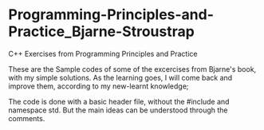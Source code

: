 # Programming-Principles-and-Practice_Bjarne-Stroustrap
C++ Exercises from Programming Principles and Practice

These are the Sample codes of some of the excercises from Bjarne's book, with my simple solutions. 
As the learning goes, I will come back and improve them, according to my new-learnt knowledge;

The code is done with a basic header file, without the #include <iostrame> and namespace std.
But the main ideas can be understood through the comments.
